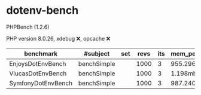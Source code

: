 # dotenv-bench

PHPBench (1.2.6)

PHP version 8.0.26, xdebug ❌, opcache ❌

| benchmark          | #subject    | set | revs | its   | mem_peak  | mode      | rstdev  |
|--------------------|-------------|-----|------|-------|-----------|-----------|---------|
| EnjoysDotEnvBench  | benchSimple |     | 1000 | 3     | 955.296kb | 567.273μs | ±0.50%  |
| VlucasDotEnvBench  | benchSimple |     | 1000 | 3     | 1.198mb   | 1.702ms   | ±0.90%  |
| SymfonyDotEnvBench | benchSimple |     | 1000 | 3     | 987.240kb | 1.190ms   | ±0.79%  |
